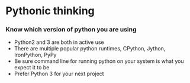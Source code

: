 # Pythonic thinking

### Know which version of python you are using

* Python2 and 3 are both in active use
* There are multiple popular python runtimes, CPython, Jython, IronPython, PyPy
* Be sure command line for running python on your system is what you expect it to be
* Prefer Python 3 for your next project
